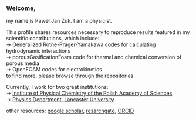 ### Welcome,

my name is Paweł Jan Żuk. I am a physicist. 

This profile shares resources necessary to reproduce results featured in my scientific contributions, which include: \
-> Generalized Rotne-Prager-Yamakawa codes for calculating hydrodynamic interactions \
-> porousGasificationFoam code for thermal and chemical conversion of porous media \
-> OpenFOAM codes for electrokinetics \
to find more, please browse through the repositories.


Currently, I work for two great institutions: \
-> [Institute of Physical Chemistry of the Polish Academy of Sciences](https://softmatter.ichf.edu.pl/team/pawel-zuk/) \
-> [Physics Department, Lancaster University](https://www.lancaster.ac.uk/physics/about-us/people/zuk-pawel)

other resources:
[google scholar](https://scholar.google.com/citations?user=FhUzOYgAAAAJ&hl=en&oi=ao), [resarchgate](https://www.researchgate.net/profile/Pawel-Zuk-4), [ORCID](https://orcid.org/0000-0003-0555-5913)

<!--
<img align="center" src="https://github-readme-stats.vercel.app/api/pin/?username=pjzuk&repo=GRPYlinked&theme=dark&show_owner=true" />
-->
